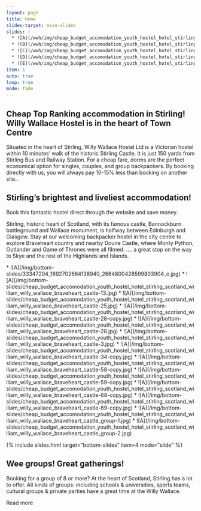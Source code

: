 ```yaml
---
layout: page
title: Home
slides-target: main-slides
slides: |
  * ![A](/wwh/img/cheap_budget_accomodation_youth_hostel_hotel_stirling_scotland_william_willy_wallace_braveheart_castle_group-3.jpg)
  * ![B](/wwh/img/cheap_budget_accomodation_youth_hostel_hotel_stirling_scotland_william_willy_wallace_braveheart_castle_group-4.jpg)
  * ![C](/wwh/img/cheap_budget_accomodation_youth_hostel_hotel_stirling_scotland_william_willy_wallace_braveheart_castle_group-41.jpg)
  * ![D](/wwh/img/cheap_budget_accomodation_youth_hostel_hotel_stirling_scotland_william_willy_wallace_braveheart_castle_group-1.jpg)
  * ![E](/wwh/img/cheap_budget_accomodation_youth_hostel_hotel_stirling_scotland_william_willy_wallace_braveheart_castle_group-2.jpg)
item: 1
auto: true
loop: true
mode: fade
---
```


## Cheap Top Ranking accommodation in Stirling! Willy Wallace Hostel is in the heart of Town Centre
Situated in the heart of Stirling, Willy Wallace Hostel Ltd is a Victorian hostel within 10 minutes’ walk of the historic Stirling Castle. It is just 150 yards from Stirling Bus and Railway Station. For a cheap fare, dorms are the perfect economical option for singles, couples, and group backpackers. By booking directly with us, you will always pay 10-15% less than booking on another site..

## Stirling’s brightest and liveliest accommodation!
Book this fantastic hostel direct through the website and save money.

Stirling, historic heart of Scotland, with its famous castle, Bannockburn battleground and Wallace monument, is halfway between Edinburgh and Glasgow.  Stay at our welcoming backpacker hostel in the city centre to explore Braveheart country and nearby Doune Castle, where Monty Python, Outlander and Game of Thrones were all filmed. …. a great stop on the way to Skye and the rest of the Highlands and Islands.

<div class="bottom-slides" markdown="1">
* ![A](/img/bottom-slides/33347204_1692702664138940_2664800428599803904_o.jpg)
* ![A](/img/bottom-slides/cheap_budget_accomodation_youth_hostel_hotel_stirling_scotland_william_willy_wallace_braveheart_castle-13.jpg)
* ![A](/img/bottom-slides/cheap_budget_accomodation_youth_hostel_hotel_stirling_scotland_william_willy_wallace_braveheart_castle-25.jpg)
* ![A](/img/bottom-slides/cheap_budget_accomodation_youth_hostel_hotel_stirling_scotland_william_willy_wallace_braveheart_castle-28-copy.jpg)
* ![A](/img/bottom-slides/cheap_budget_accomodation_youth_hostel_hotel_stirling_scotland_william_willy_wallace_braveheart_castle-28.jpg)
* ![A](/img/bottom-slides/cheap_budget_accomodation_youth_hostel_hotel_stirling_scotland_william_willy_wallace_braveheart_castle-3.jpg)
* ![A](/img/bottom-slides/cheap_budget_accomodation_youth_hostel_hotel_stirling_scotland_william_willy_wallace_braveheart_castle-34-copy.jpg)
* ![A](/img/bottom-slides/cheap_budget_accomodation_youth_hostel_hotel_stirling_scotland_william_willy_wallace_braveheart_castle-58-copy.jpg)
* ![A](/img/bottom-slides/cheap_budget_accomodation_youth_hostel_hotel_stirling_scotland_william_willy_wallace_braveheart_castle-59-copy.jpg)
* ![A](/img/bottom-slides/cheap_budget_accomodation_youth_hostel_hotel_stirling_scotland_william_willy_wallace_braveheart_castle-68-copy.jpg)
* ![A](/img/bottom-slides/cheap_budget_accomodation_youth_hostel_hotel_stirling_scotland_william_willy_wallace_braveheart_castle-69-copy.jpg)
* ![A](/img/bottom-slides/cheap_budget_accomodation_youth_hostel_hotel_stirling_scotland_william_willy_wallace_braveheart_castle_group-1.jpg)
* ![A](/img/bottom-slides/cheap_budget_accomodation_youth_hostel_hotel_stirling_scotland_william_willy_wallace_braveheart_castle_group-2.jpg)
</div>

{% include slides.html target="bottom-slides" item=4 mode="slide" %}

## Wee groups! Great gatherings!

Booking for a group of 8 or more? At the heart of Scotland, Stirling has a lot to offer. All kinds of groups: including schools & universities, sports teams, cultural groups & private parties have a great time at the Willy Wallace.

Read more